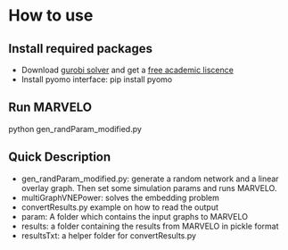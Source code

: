 
# How to use

## Install required packages

 - Download [gurobi solver](https://www.gurobi.com/) and get a [free academic liscence](https://www.gurobi.com/downloads/end-user-license-agreement-academic/)
 - Install pyomo interface: pip install pyomo

## Run MARVELO 
 python gen_randParam_modified.py
 
## Quick Description
- gen_randParam_modified.py: generate a random network and a linear overlay graph. Then set some simulation params and runs MARVELO. 
- multiGraphVNEPower: solves the embedding problem
- convertResults.py example on how to read the output 
- param: A folder which contains the input graphs to MARVELO
- results: a folder containing the results from MARVELO in pickle format
- resultsTxt: a helper folder for convertResults.py 